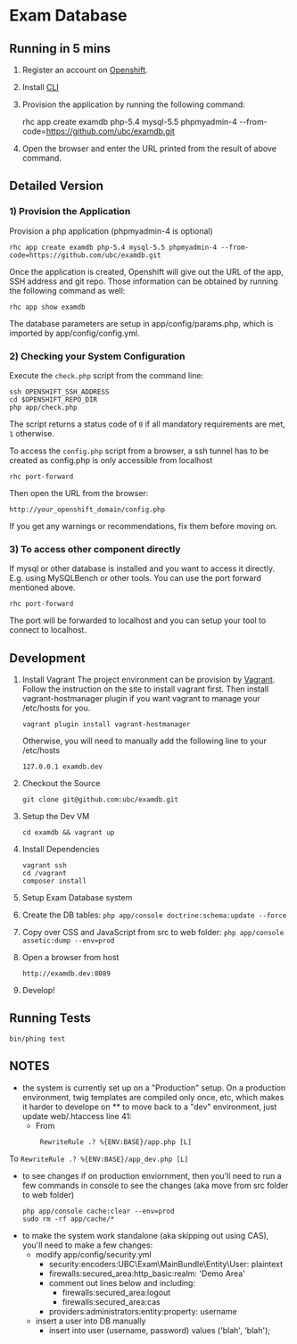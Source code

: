 Exam Database
===============================================

Running in 5 mins
--------------------------

1. Register an account on [Openshift](https://www.openshift.com/).
2. Install [CLI](https://www.openshift.com/developers/rhc-client-tools-install)
3. Provision the application by running the following command:

    rhc app create examdb php-5.4 mysql-5.5 phpmyadmin-4 --from-code=https://github.com/ubc/examdb.git

4. Open the browser and enter the URL printed from the result of above command.

Detailed Version
----------------

### 1) Provision the Application

Provision a php application (phpmyadmin-4 is optional)

    rhc app create examdb php-5.4 mysql-5.5 phpmyadmin-4 --from-code=https://github.com/ubc/examdb.git

Once the application is created, Openshift will give out the URL of the app, SSH address and git repo. 
Those information can be obtained by running the following command as well:

    rhc app show examdb

The database parameters are setup in app/config/params.php, which is imported by app/config/config.yml.

### 2) Checking your System Configuration

Execute the `check.php` script from the command line:

    ssh OPENSHIFT_SSH_ADDRESS
    cd $OPENSHIFT_REPO_DIR
    php app/check.php

The script returns a status code of `0` if all mandatory requirements are met,
`1` otherwise.

To access the `config.php` script from a browser, a ssh tunnel has to be created 
as config.php is only accessible from localhost

    rhc port-forward

Then open the URL from the browser:

    http://your_openshift_domain/config.php

If you get any warnings or recommendations, fix them before moving on.

### 3) To access other component directly

If mysql or other database is installed and you want to access it directly. E.g. using 
MySQLBench or other tools. You can use the port forward mentioned above.

    rhc port-forward

The port will be forwarded to localhost and you can setup your tool to connect to localhost.


Development
-----------

1. Install Vagrant
The project environment can be provision by [Vagrant](http://www.vagrantup.com/). Follow the instruction on the site to install vagrant first. Then install vagrant-hostmanager plugin if you want vagrant to manage your /etc/hosts for you.

    ```
    vagrant plugin install vagrant-hostmanager
    ```
    
    Otherwise, you will need to manually add the following line to your /etc/hosts

    ```
    127.0.0.1 examdb.dev
    ```

2. Checkout the Source

    ```
    git clone git@github.com:ubc/examdb.git
    ```
    
3. Setup the Dev VM

    ```
    cd examdb && vagrant up
    ```

4. Install Dependencies

    ```
    vagrant ssh
    cd /vagrant
    composer install
    ```
5. Setup Exam Database system
  1. Create the DB tables: ```php app/console doctrine:schema:update --force```
  2. Copy over CSS and JavaScript from src to web folder: ```php app/console assetic:dump --env=prod```

5. Open a browser from host
    
    ```
    http://examdb.dev:8089
    ```
    
6. Develop!

Running Tests
-------------

    bin/phing test

NOTES
-----
* the system is currently set up on a "Production" setup.  On a production environment, twig templates are compiled only once, etc, which makes it harder to develope on
** to move back to a "dev" environment, just update web/.htaccess line 41:
  * From
    ```
     RewriteRule .? %{ENV:BASE}/app.php [L]
    ```
To
    ```
     RewriteRule .? %{ENV:BASE}/app_dev.php [L]
    ```
* to see changes if on production enviornment, then you'll need to run a few commands in console to see the changes (aka move from src folder to web folder)
    ```
    php app/console cache:clear --env=prod
    sudo rm -rf app/cache/*
    ```
* to make the system work standalone (aka skipping out using CAS), you'll need to make a few changes:
  * modify app/config/security.yml
      * security:encoders:UBC\Exam\MainBundle\Entity\User: plaintext
      * firewalls:secured_area:http_basic:realm: 'Demo Area'
      * comment out lines below and including:
          * firewalls:secured_area:logout
          * firewalls:secured_area:cas
      * providers:administrators:entity:property: username
  * insert a user into DB manually
      * insert into user (username, password) values ('blah', 'blah');